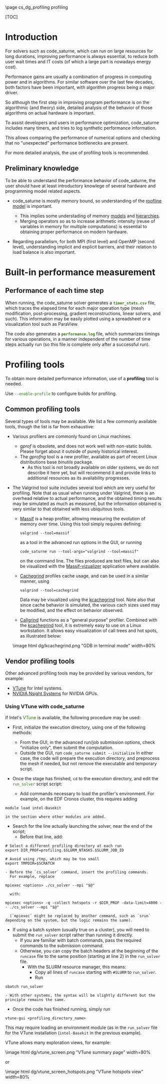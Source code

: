 <!--
  This file is part of code_saturne, a general-purpose CFD tool.

  Copyright (C) 1998-2023 EDF S.A.

  This program is free software; you can redistribute it and/or modify it under
  the terms of the GNU General Public License as published by the Free Software
  Foundation; either version 2 of the License, or (at your option) any later
  version.

  This program is distributed in the hope that it will be useful, but WITHOUT
  ANY WARRANTY; without even the implied warranty of MERCHANTABILITY or FITNESS
  FOR A PARTICULAR PURPOSE.  See the GNU General Public License for more
  details.

  You should have received a copy of the GNU General Public License along with
  this program; if not, write to the Free Software Foundation, Inc., 51 Franklin
  Street, Fifth Floor, Boston, MA 02110-1301, USA.
-->

<!--

Colors
------

blueedf          rgb(0,91,187)
blueedf_light    rgb(0,91,187)
blueedf_dark     rgb(9,53,122)

greenedf         rgb(0,158,47)
greenedf_light   rgb(127,175,16)
greenbed_dark    rgb(48,119,16)

orangeedf        rgb(255,160,47)
orangeedf_light  rgb(255,122,0)
orangeedf_dark   rgb(254,88,21)

antiquewhite  rgb(0.98, 0.92, 0.84)
whitesmoke    rgb(0.96, 0.96, 0.96)

-->

\page cs_dg_profiling profiling

[TOC]

Introduction
============

For solvers such as code_saturne, which can run on large resources for
long durations, improving performance is always essential, to reduce
both user wait times and IT costs (of which a large part is nowadays
energy cost).

Performance gains are usually a combination of progress in computing power and in algorithms. For similar software over the last few decades, both factors have been important, with algorithm progress being a major driver.

So although the first step in improving program performance is on the algorithmic (and theory) side, detailed analysis of the behavior of those algorithms on actual hardware is important.

To assist developers and users in performance optimization, code_saturne includes many timers, and tries to log synthetic performance information.

This allows comparing the performance of numerical options and checking that no "unexpected" performance bottlenecks are present.

For more detailed analysis, the use of profiling tools is recommended.

Preliminary knowledge
---------------------

To be able to understand the performance behavior of code_saturne, the user should have at least introductory knowlege of several hardware and programming model related aspects.

- code_saturne is mostly memory bound, so understanding of the [roofline model](https://en.wikipedia.org/wiki/Roofline_model) is important.
  * This implies some understading of memory [models](https://en.wikipedia.org/wiki/Memory_model_(programming)) and [hierarchies](https://en.wikipedia.org/wiki/Memory_hierarchy).
  * Merging operators so as to increase arithmetic intensity (reuse of variables in memory for multiple computations) is essential to obtaining proper performance on modern hardware.

- Regarding parallelism, for both MPI (first level) and OpenMP (second level), understanding implicit and explicit barriers, and their relation to load balance is also important.

Built-in performance measurement
================================

Performance of each time step
-----------------------------

When running, the code_saturne solver generates a <span style="color:rgb(48,119,16)"><b>`timer_stats.csv`</b></span> file, which traces the elapsed time for each major operation type (mesh modification, post-processing, gradient reconstructions, linear solvers, and such). This information may be easily plotted using a spreadsheet or a visualization tool such as ParaView.

The code also generates a <span style="color:rgb(48,119,16)"><b>`performance.log`</b></span> file, which summarizes timings for various operations, in a manner independent of the number of time steps actually run (so this file is complete only after a successful run).

Profiling tools
===============

To obtain more detailed performance information, use of a **profiling** tool is needed.

Use <span style="color:rgb(48,119,16)">`--enable-profile`</span>
to configure builds for profiling.

Common profiling tools
----------------------

Several types of tools may be available. We list a few commonly available tools, though the list is far from exhaustive:

- Various profilers are commonly found on Linux machines.
  - *gprof* is obsolete, and does not work well with non-static builds. Please forget about it outside of purely historical interest.
  - The *gprofng* tool is a new profiler, available as part of recent Linux distributions base *binutils* package.
    * As this tool is not broadly available on older systems, we do not describe it here yet, but will recommend it and provide links to additional resources as its availability progresses.

- The Valgrind tool suite includes several tool which are very useful for profiling. Note that as usual when running under Valgrind, there is an overhead relative to actual performance, and the obtained timing results may be simulated as much as measured, but the information obtained is very similar to that obtained with less ubiquitous tools.

  - [Massif](https://valgrind.org/info/tools.html#massif) is a heap profiler,
    allowing measuring the evolution of memory over time.
    Using this tool simply requires defining:
    ```
    valgrind --tool=massif
    ```
    as a tool in the advanced run options in the GUI, or running
    ```
    code_saturne run --tool-args="valgrind --tool=massif"
    ```
    on the command line.
    The files produced are text files, but can also be visualized with the [Massif-vizualizer](https://apps.kde.org/fr/massif-visualizer/) application where available.

  - [Cachegrind](https://valgrind.org/info/tools.html#cachegrind) profiles cache usage, and can be used in a similar manner, using
    ```
    valgrind --tool=cachegrind
    ```
    Data may be visualized using the [kcachegrind](https://kcachegrind.github.io/html/Home.html) tool.
    Note also that since cache behavior is simulated, the various cach sizes used may be modified, and the effect on behavior observed.

  - [Callgrind](https://valgrind.org/docs/manual/cl-manual.html) functions as a "general purpose" profiler. Combined with the [kcachegrind](https://kcachegrind.github.io/html/Home.html) tool, it is extremely easy to use on a Linux workstation. It allows easy visualization of call trees and hot spots, as illustrated below:

  \image html dg/kcachegrind.png "GDB in terminal mode" width=80%

Vendor profiling tools
------------------------

Other advanced profiling tools may be provided by various vendors, for example:
- [VTune](https://www.intel.com/content/www/us/en/developer/tools/oneapi/vtune-profiler-documentation.html) for Intel systems.
- [NVIDIA Nsight Systems](https://developer.nvidia.com/nsight-systems) for NVIDIA GPUs.

### Using VTune with code_saturne

If Intel's <span style="color: rgb(48,119,16)">VTune</span> is available, the following procedure may be used:

- First, initialize the execution directory, using one of the following methods:
  - From the GUI, in the advanced run/job submission options, check "initialize only", then submit the computation.
  - Outside the GUI, run `code_saturne submit --initialize`
  In either case, the code will prepare the execution directory,
  and preprocess the mesh if needed, but not remove the executable and temporary script.

- Once the stage has finished, `cd` to the execution directory, and edit the <span style="color: rgb(48,119,16)">`run_solver`</span> script script:
  - Add commands necessary to load the profiler's environment.
    For example, on the EDF Cronos cluster, this requires adding
```{.sh}
module load intel-Basekit
```
    in the section where other modules are added.
  - Search for the line actually launching the solver, near the end of the script;
    * Before that line, add:
```{.sh}
# Select a different profiling directory at each run
export DIR_PROF=profiling.$SLURM_NTASKS.$SLURM_JOB_ID

# Avoid using /tmp, which may be too small
export TMPDIR=$SCRATCH
```
    - Before the `cs_solver` command, insert the profiling commands.
      For example, replace
```{.sh}
mpiexec <options> ./cs_solver --mpi "$@"
```
      with:
```{.sh}
mpiexec <options> -q -collect hotspots -r $DIR_PROF -data-limit=4000 -- ./cs_solver --mpi "$@"
```
      (`mpiexec` might be replaced by another command, such as `srun` depending on the system, but the logic remains the same).

- If using a batch system (usually true on a cluster), you will need to submit the `run_solver` script rather than running it directly.
  * If you are familiar with batch commands, pass the required commands to the submission command.
  * Otherwise, you can copy the batch headers at the beginning of the `runcase` file to the same position (starting at line 2) in the `run_solver` file.
    - With the SLURM resource manager, this means:
      * Copy all lines of `runcase` starting with `#SLURM` to `run_solver`.
      * Run
```{.sh}
sbatch run_solver
```
    - With other systems, the syntax will be slightly different but the principle remains the same.

- Once the code has finished running, simply run
```{.sh}
vtune-gui <profiling_directory_name>
```
This may require loading an environment module (as in the `run_solver` file for the VTune installation (`intel-Basekit` in the previous example).

VTune allows many exploration views, for example:

\image html dg/vtune_screen.png "VTune summary page" width=80%

or

\image html dg/vtune_screen_hotspots.png "VTune hotspots view" width=80%
